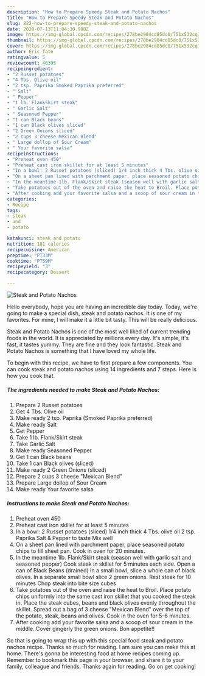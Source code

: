```yaml
---
description: "How to Prepare Speedy Steak and Potato Nachos"
title: "How to Prepare Speedy Steak and Potato Nachos"
slug: 822-how-to-prepare-speedy-steak-and-potato-nachos
date: 2020-07-13T11:04:30.988Z
image: https://img-global.cpcdn.com/recipes/278be2904cd85dc0/751x532cq70/steak-and-potato-nachos-recipe-main-photo.jpg
thumbnail: https://img-global.cpcdn.com/recipes/278be2904cd85dc0/751x532cq70/steak-and-potato-nachos-recipe-main-photo.jpg
cover: https://img-global.cpcdn.com/recipes/278be2904cd85dc0/751x532cq70/steak-and-potato-nachos-recipe-main-photo.jpg
author: Eric Tate
ratingvalue: 5
reviewcount: 46395
recipeingredient:
- "2 Russet potatoes"
- "4 Tbs. Olive oil"
- "2 tsp. Paprika Smoked Paprika preferred"
- " Salt"
- " Pepper"
- "1 lb. FlankSkirt steak"
- " Garlic Salt"
- " Seasoned Pepper"
- "1 can Black beans"
- "1 can Black olives sliced"
- "2 Green Onions sliced"
- "2 cups 3 cheese Mexican Blend"
- " Large dollop of Sour Cream"
- " Your favorite salsa"
recipeinstructions:
- "Preheat oven 450"
- "Preheat cast iron skillet for at least 5 minutes"
- "In a bowl: 2 Russet potatoes (sliced) 1/4 inch thick 4 Tbs. olive oil 2 tsp. Paprika Salt &amp; Pepper to taste Mix well"
- "On a sheet pan lined with parchment paper, place seasoned potato chips to fill sheet pan. Cook in oven for 20 minutes."
- "In the meantime 1lb. Flank/Skirt steak (season well with garlic salt and seasoned pepper) Cook steak in skillet for 5 minutes each side. Open a can of Black Beans (drained) In a small bowl, slice a whole can of black olives. In a separate small bowl slice 2 green onions. Rest steak for 10 minutes Chop steak into bite size cubes"
- "Take potatoes out of the oven and raise the heat to Broil. Place potato chips uniformly into the same cast iron skillet that you cooked the steak in. Place the steak cubes, beans and black olives evenly throughout the skillet. Spread out a bag of 3 cheese &#34;Mexican Blend&#34; over the top of the potato, steak, beans and olives. Cook in the oven for 5-6 minutes."
- "After cooking add your favorite salsa and a scoop of sour cream in the middle. Cover gingerly the green onions. Bon appetite!!"
categories:
- Recipe
tags:
- steak
- and
- potato

katakunci: steak and potato 
nutrition: 181 calories
recipecuisine: American
preptime: "PT33M"
cooktime: "PT59M"
recipeyield: "3"
recipecategory: Dessert

---
```



![Steak and Potato Nachos](https://img-global.cpcdn.com/recipes/278be2904cd85dc0/751x532cq70/steak-and-potato-nachos-recipe-main-photo.jpg)

Hello everybody, hope you are having an incredible day today. Today, we're going to make a special dish, steak and potato nachos. It is one of my favorites. For mine, I will make it a little bit tasty. This will be really delicious.



Steak and Potato Nachos is one of the most well liked of current trending foods in the world. It is appreciated by millions every day. It's simple, it's fast, it tastes yummy. They are fine and they look fantastic. Steak and Potato Nachos is something that I have loved my whole life.


To begin with this recipe, we have to first prepare a few components. You can cook steak and potato nachos using 14 ingredients and 7 steps. Here is how you cook that.

<!--inarticleads1-->

##### The ingredients needed to make Steak and Potato Nachos:

1. Prepare 2 Russet potatoes
1. Get 4 Tbs. Olive oil
1. Make ready 2 tsp. Paprika (Smoked Paprika preferred)
1. Make ready  Salt
1. Get  Pepper
1. Take 1 lb. Flank/Skirt steak
1. Take  Garlic Salt
1. Make ready  Seasoned Pepper
1. Get 1 can Black beans
1. Take 1 can Black olives (sliced)
1. Make ready 2 Green Onions (sliced)
1. Prepare 2 cups 3 cheese &#34;Mexican Blend&#34;
1. Prepare  Large dollop of Sour Cream
1. Make ready  Your favorite salsa




<!--inarticleads2-->

##### Instructions to make Steak and Potato Nachos:

1. Preheat oven 450
1. Preheat cast iron skillet for at least 5 minutes
1. In a bowl: 2 Russet potatoes (sliced) 1/4 inch thick 4 Tbs. olive oil 2 tsp. Paprika Salt &amp; Pepper to taste Mix well
1. On a sheet pan lined with parchment paper, place seasoned potato chips to fill sheet pan. Cook in oven for 20 minutes.
1. In the meantime 1lb. Flank/Skirt steak (season well with garlic salt and seasoned pepper) Cook steak in skillet for 5 minutes each side. Open a can of Black Beans (drained) In a small bowl, slice a whole can of black olives. In a separate small bowl slice 2 green onions. Rest steak for 10 minutes Chop steak into bite size cubes
1. Take potatoes out of the oven and raise the heat to Broil. Place potato chips uniformly into the same cast iron skillet that you cooked the steak in. Place the steak cubes, beans and black olives evenly throughout the skillet. Spread out a bag of 3 cheese &#34;Mexican Blend&#34; over the top of the potato, steak, beans and olives. Cook in the oven for 5-6 minutes.
1. After cooking add your favorite salsa and a scoop of sour cream in the middle. Cover gingerly the green onions. Bon appetite!!




So that is going to wrap this up with this special food steak and potato nachos recipe. Thanks so much for reading. I am sure you can make this at home. There's gonna be interesting food at home recipes coming up. Remember to bookmark this page in your browser, and share it to your family, colleague and friends. Thanks again for reading. Go on get cooking!
